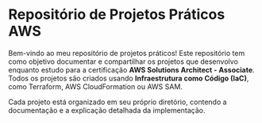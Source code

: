 # Repositório de Projetos Práticos AWS 

Bem-vindo ao meu repositório de projetos práticos! Este repositório tem como objetivo documentar e compartilhar os projetos que desenvolvo enquanto estudo para a certificação **AWS Solutions Architect - Associate**. Todos os projetos são criados usando **Infraestrutura como Código (IaC)**, como Terraform, AWS CloudFormation ou AWS SAM.

Cada projeto está organizado em seu próprio diretório, contendo a documentação e a explicação detalhada da implementação. 